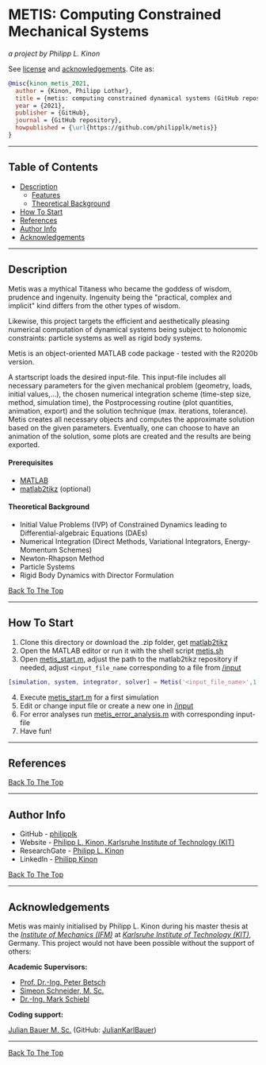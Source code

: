 # METIS: Computing Constrained Mechanical Systems

_a project by Philipp L. Kinon_

See [license](LICENSE) and [acknowledgements](#acknowledgements). Cite as:

```bibtex
@misc{kinon_metis_2021,
  author = {Kinon, Philipp Lothar},
  title = {metis: computing constrained dynamical systems (GitHub repository)},
  year = {2021},
  publisher = {GitHub},
  journal = {GitHub repository},
  howpublished = {\url{https://github.com/philipplk/metis}}
}
```

* * *

## Table of Contents

-   [Description](#description)
    -   [Features](#features)
    -   [Theoretical Background](#theoretical-background)
-   [How To Start](#how-to-start)
-   [References](#references)
-   [Author Info](#author-info)
-   [Acknowledgements](#acknowledgements)

* * *

## Description

Metis was a mythical Titaness who became the goddess of wisdom, prudence and ingenuity. Ingenuity being the "practical, complex and implicit" kind differs from the other types of wisdom.

Likewise, this project targets the efficient and aesthetically pleasing numerical computation of dynamical systems being subject to holonomic constraints: particle systems as well as rigid body systems.

Metis is an object-oriented MATLAB code package - tested with the R2020b version.

A startscript loads the desired input-file. This input-file includes all necessary parameters for the given mechanical problem (geometry, loads, initial values,...), the chosen numerical integration scheme (time-step size, method, simulation time), the Postprocessing routine (plot quantities, animation, export) and the solution technique (max. iterations, tolerance). Metis creates all necessary objects and computes the approximate solution based on the given parameters. Eventually, one can choose to have an animation of the solution, some plots are created and the results are being exported.

#### Prerequisites

-   [MATLAB](https://www.mathworks.com/products/matlab.html)
-   [matlab2tikz][urlmatlab2tikz] (optional)


#### Theoretical Background

-   Initial Value Problems (IVP) of Constrained Dynamics leading to Differential-algebraic Equations (DAEs)
-   Numerical Integration (Direct Methods, Variational Integrators, Energy-Momentum Schemes)
-   Newton-Rhapson Method
-   Particle Systems
-   Rigid Body Dynamics with Director Formulation

[Back To The Top](#table-of-contents)

* * *

## How To Start

1.  Clone this directory or download the .zip folder, get [matlab2tikz][urlmatlab2tikz]
2.  Open the MATLAB editor or run it with the shell script [metis.sh](metis.sh)
3.  Open [metis_start.m](metis_start.m), adjust the path to the matlab2tikz repository if needed, adjust `<input_file_name` corresponding to a file from [/input](/input)

```matlab
[simulation, system, integrator, solver] = Metis('<input_file_name>',1,1);
```

4.  Execute [metis_start.m](metis_start.m) for a first simulation
5.  Edit or change input file or create a new one  in [/input](/input)
6.  For error analyses run [metis_error_analysis.m](metis_error_analysis.m) with corresponding input-file
7.  Have fun!

* * *

## References

[Back To The Top](#table-of-contents)

* * *

## Author Info

-   GitHub - [philipplk](https://github.com/philipplk)
-   Website - [Philipp L. Kinon, Karlsruhe Institute of Technology (KIT)](https://www.ifm.kit.edu/english/14_5490.php)
-   ResearchGate - [Philipp L. Kinon](https://www.researchgate.net/profile/Philipp-Kinon)
-   LinkedIn - [Philipp Kinon](https://www.linkedin.com/in/philipp-kinon-9092781b5/)

[Back To The Top](#table-of-contents)

* * *

## Acknowledgements

Metis was mainly initialised by Philipp L. Kinon during his master thesis at the [_Institute of Mechanics (IFM)_](https://www.ifm.kit.edu/english/index.php) at [_Karlsruhe Institute of Technology (KIT)_](https://www.kit.edu/english/), Germany. This project would not have been possible without the support of others:

**Academic Supervisors:**

-   [Prof. Dr.-Ing. Peter Betsch](https://www.ifm.kit.edu/english/14_4655.php)
-   [Simeon Schneider, M. Sc.](https://www.ifm.kit.edu/english/14_4890.php)
-   [Dr.-Ing. Mark Schiebl](https://www.ifm.kit.edu/english/14_4906.php)

**Coding support:**

[Julian Bauer M. Sc.](https://www.ifm.kit.edu/english/14_5166.php)
(GitHub: [JulianKarlBauer](https://github.com/JulianKarlBauer))

* * *

[Back To The Top](#table-of-contents)

[urlmatlab2tikz]: https://github.com/matlab2tikz/matlab2tikz
